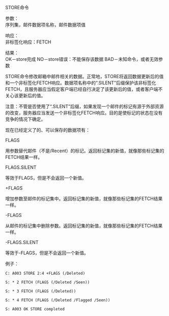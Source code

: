 STORE命令

参数：                         
序列集，邮件数据项名称，邮件数据项值

响应：                         
非标签化响应：FETCH                         

结果：                         
OK－store完成
NO－store错误：不能保存该数据
BAD－未知命令，或者无效参数

STORE命令修改邮箱中邮件相关的数据。正常地，STORE将返回数据更新后的值和一个非标签化FETCH响应。数据项名称中的“.SILENT”后缀保护该非标签化FETCH，且服务器应当假定客户端已经自行决定了该更新后的值，或者客户端不关心该更新后的值。

注意：不管是否使用了“.SILENT”后缀，如果发现一个邮件的标记有源于外部资源的改变，服务器应当发送一个非标签化FETCH响应。目的是使标记的状态在没有竞争的情况下确定。

现在已经定义了的、可以保存的数据项有：


FLAGS <flag list>

用参数替代邮件（不是/Recent）的标记。返回标记集的新值，就像那些标记集的FETCH结果一样。

FLAGS.SILENT <flag list>

等效于FLAGS，但是不会返回一个新值。


+FLAGS <flag list>

增加参数至邮件的标记集中。返回标记集的新值，就像那些标记集的FETCH结果一样。

-FLAGS <flag list>

从邮件的标记集中删除参数。返回标记集的新值，就像那些标记集的FETCH结果一样。

-FLAGS.SILENT <flag list>

等效于-FLAGS，但是不会返回一个新值。

例子：                         

```
C: A003 STORE 2:4 +FLAGS (/Deleted)

S: * 2 FETCH (FLAGS (/Deleted /Seen))

S: * 3 FETCH (FLAGS (/Deleted))

S: * 4 FETCH (FLAGS (/Deleted /Flagged /Seen))

S: A003 OK STORE completed
```